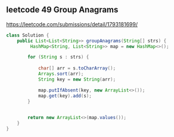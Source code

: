 ## leetcode 49 Group Anagrams

https://leetcode.com/submissions/detail/1793181699/

```java
class Solution {
    public List<List<String>> groupAnagrams(String[] strs) {
         HashMap<String, List<String>> map = new HashMap<>();

        for (String s : strs) {
            
            char[] arr = s.toCharArray();
            Arrays.sort(arr);
            String key = new String(arr);

            map.putIfAbsent(key, new ArrayList<>());
            map.get(key).add(s);
        }

    
        return new ArrayList<>(map.values());
    }
}
